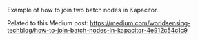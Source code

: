 Example of how to join two batch nodes in Kapacitor.

Related to this Medium post: https://medium.com/worldsensing-techblog/how-to-join-batch-nodes-in-kapacitor-4e912c54c1c9
